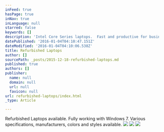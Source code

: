 ```yaml
---
inFeed: true
hasPage: true
inNav: true
inLanguage: null
starred: false
keywords: []
description: 'Intel Core Series laptops.  Fast and productive for business, games, internet or movies!'
datePublished: '2016-01-04T04:10:47.151Z'
dateModified: '2016-01-04T04:10:06.538Z'
title: Refurbished Laptops
author: []
sourcePath: _posts/2015-12-18-refurbished-laptops.md
published: true
authors: []
publisher:
  name: null
  domain: null
  url: null
  favicon: null
url: refurbished-laptops/index.html
_type: Article

---
```

Refurbished Laptops available.  Fully working with Windows 7\.  Various specifications, manufacturers, colors and styles available.
![](https://the-grid-user-content.s3-us-west-2.amazonaws.com/c3ea0d20-3f5b-45c3-aa13-6d2e04a08380.jpg)
![](https://the-grid-user-content.s3-us-west-2.amazonaws.com/890e570f-9fba-4dcd-aabc-5e8cbd2f4a7a.jpg)
![](https://the-grid-user-content.s3-us-west-2.amazonaws.com/6186aaa9-1456-4a82-b4c6-cd018c08b7e8.jpg)